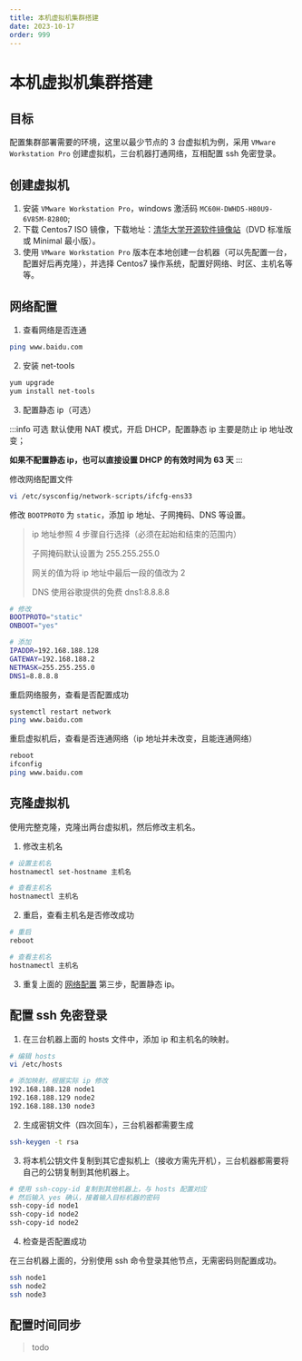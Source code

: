 ```yaml
---
title: 本机虚拟机集群搭建
date: 2023-10-17
order: 999
---
```


# 本机虚拟机集群搭建

## 目标

配置集群部署需要的环境，这里以最少节点的 3 台虚拟机为例，采用 `VMware Workstation Pro` 创建虚拟机，三台机器打通网络，互相配置 ssh 免密登录。

## 创建虚拟机

1. 安装 `VMware Workstation Pro`，windows 激活码 `MC60H-DWHD5-H80U9-6V85M-8280D`;
2. 下载 Centos7 ISO 镜像，下载地址：[清华大学开源软件镜像站](https://mirrors.tuna.tsinghua.edu.cn/centos/7.9.2009/isos/x86_64/)（DVD 标准版或 Minimal 最小版）。
3. 使用 `VMware Workstation Pro` 版本在本地创建一台机器（可以先配置一台，配置好后再克隆），并选择 Centos7 操作系统，配置好网络、时区、主机名等等。

## 网络配置

1. 查看网络是否连通

```bash
ping www.baidu.com
```

2. 安装 net-tools

```bash
yum upgrade 
yum install net-tools
```

3. 配置静态 ip（可选）

:::info 可选
默认使用 NAT 模式，开启 DHCP，配置静态 ip 主要是防止 ip 地址改变；

**如果不配置静态 ip，也可以直接设置 DHCP 的有效时间为 63 天**
:::

修改网络配置文件

```bash
vi /etc/sysconfig/network-scripts/ifcfg-ens33
```

修改 `BOOTPROTO` 为 `static`，添加 ip 地址、子网掩码、DNS 等设置。

> ip 地址参照 4 步骤自行选择（必须在起始和结束的范围内）
> 
> 子网掩码默认设置为 255.255.255.0
> 
> 网关的值为将 ip 地址中最后一段的值改为 2
> 
> DNS 使用谷歌提供的免费 dns1:8.8.8.8

```bash
# 修改
BOOTPROTO="static"
ONBOOT="yes"

# 添加
IPADDR=192.168.188.128
GATEWAY=192.168.188.2
NETMASK=255.255.255.0
DNS1=8.8.8.8
```

重启网络服务，查看是否配置成功

```bash
systemctl restart network
ping www.baidu.com
```

重启虚拟机后，查看是否连通网络（ip 地址并未改变，且能连通网络）

```bash
reboot
ifconfig
ping www.baidu.com
```

## 克隆虚拟机

使用完整克隆，克隆出两台虚拟机，然后修改主机名。

1. 修改主机名

```bash
# 设置主机名
hostnamectl set-hostname 主机名

# 查看主机名
hostnamectl 主机名
```

2. 重启，查看主机名是否修改成功

```bash
# 重启
reboot

# 查看主机名
hostnamectl 主机名
```

3. 重复上面的 [网络配置](#网络配置) 第三步，配置静态 ip。

## 配置 ssh 免密登录

1. 在三台机器上面的 hosts 文件中，添加 ip 和主机名的映射。

```bash
# 编辑 hosts
vi /etc/hosts

# 添加映射，根据实际 ip 修改
192.168.188.128 node1
192.168.188.129 node2
192.168.188.130 node3
```

2. 生成密钥文件（四次回车），三台机器都需要生成

```bash
ssh-keygen -t rsa
```

3. 将本机公钥文件复制到其它虚拟机上（接收方需先开机），三台机器都需要将自己的公钥复制到其他机器上。

```bash
# 使用 ssh-copy-id 复制到其他机器上，与 hosts 配置对应
# 然后输入 yes 确认，接着输入目标机器的密码
ssh-copy-id node1
ssh-copy-id node2
ssh-copy-id node2
```

4. 检查是否配置成功

在三台机器上面的，分别使用 ssh 命令登录其他节点，无需密码则配置成功。

```bash
ssh node1
ssh node2
ssh node3
```

## 配置时间同步

> todo